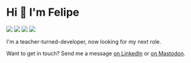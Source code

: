 # Hi 👋 I'm Felipe

<a href="https://fpsvogel.com/posts" alt="Felipe's blog"><img src="https://img.shields.io/badge/✏️%20My%20Blog-555?style=flat" /></a>
<a href="https://ruby.social/@fpsvogel" alt="Felipe on Mastodon"><img src="https://img.shields.io/badge/Mastodon-615ef8?style=flat&logo=mastodon&logoColor=white" /></a>
<a href="https://fpsvogel.com/about" alt="Felipe's resume"><img src="https://img.shields.io/badge/📄%20Resume-555?style=flat" /></a>
<a href="https://www.linkedin.com/in/fpsvogel" alt="Felipe on LinkedIn"><img src="https://img.shields.io/badge/LinkedIn-blue?style=flat&logo=linkedin" /></a>

I'm a teacher-turned-developer, now looking for my next role.

Want to get in touch? Send me a message [on LinkedIn](https://www.linkedin.com/in/fpsvogel) or [on Mastodon](https://ruby.social/@fpsvogel).
